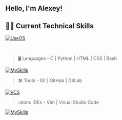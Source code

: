 ## Hello, I'm Alexey!

## 🧑‍💻 Current Technical Skills

[![UseOS](https://skillicons.dev/icons?i=linux,windows,ubuntu)](https://skillicons.dev) 

<br>

> :desktop_computer:  Languages - C | Python | HTML | CSS | Bash

[![MySkills](https://skillicons.dev/icons?i=c,py,html,css,bash)](https://skillicons.dev)  

> :hammer_and_wrench:  Tools - Git | GitHub | GitLab

[![VCS](https://skillicons.dev/icons?i=git,github,gitlab)](https://skillicons.dev)  

> :atom:  IDEs - Vim | Visual Studio Code

[![MySkills](https://skillicons.dev/icons?i=vim,vscode)](https://skillicons.dev)  

<br>

